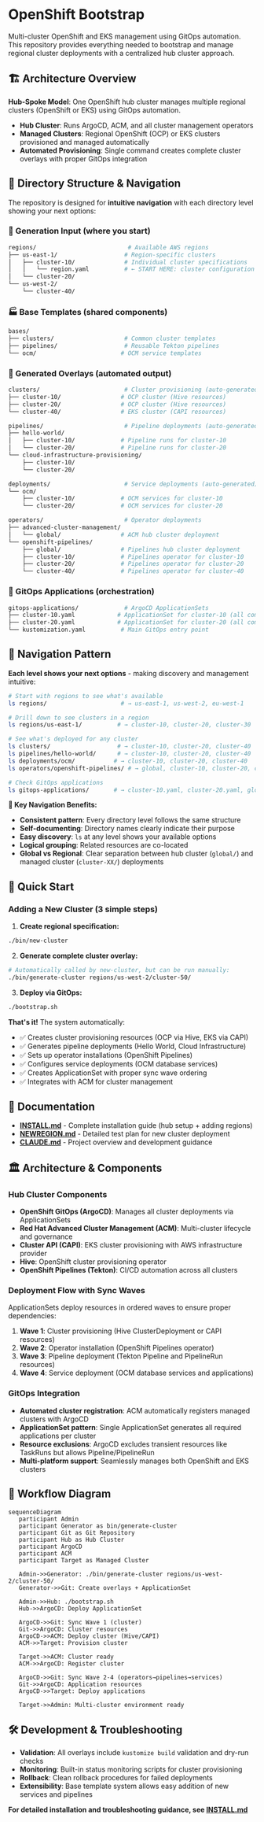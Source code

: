 # OpenShift Bootstrap

Multi-cluster OpenShift and EKS management using GitOps automation. This repository provides everything needed to bootstrap and manage regional cluster deployments with a centralized hub cluster approach.

## 🏗️ Architecture Overview

**Hub-Spoke Model**: One OpenShift hub cluster manages multiple regional clusters (OpenShift or EKS) using GitOps automation.

- **Hub Cluster**: Runs ArgoCD, ACM, and all cluster management operators
- **Managed Clusters**: Regional OpenShift (OCP) or EKS clusters provisioned and managed automatically
- **Automated Provisioning**: Single command creates complete cluster overlays with proper GitOps integration

## 📁 Directory Structure & Navigation

The repository is designed for **intuitive navigation** with each directory level showing your next options:

### 🔧 Generation Input (where you start)
```bash
regions/                          # Available AWS regions
├── us-east-1/                   # Region-specific clusters
│   ├── cluster-10/              # Individual cluster specifications
│   │   └── region.yaml          # ← START HERE: cluster configuration
│   └── cluster-20/
└── us-west-2/
    └── cluster-40/
```

### 🏭 Base Templates (shared components)
```bash
bases/
├── clusters/                    # Common cluster templates
├── pipelines/                   # Reusable Tekton pipelines
└── ocm/                        # OCM service templates
```

### 🎯 Generated Overlays (automated output)
```bash
clusters/                        # Cluster provisioning (auto-generated)
├── cluster-10/                 # OCP cluster (Hive resources)
├── cluster-20/                 # OCP cluster (Hive resources)  
└── cluster-40/                 # EKS cluster (CAPI resources)

pipelines/                       # Pipeline deployments (auto-generated)
├── hello-world/
│   ├── cluster-10/             # Pipeline runs for cluster-10
│   └── cluster-20/             # Pipeline runs for cluster-20
└── cloud-infrastructure-provisioning/
    ├── cluster-10/
    └── cluster-20/

deployments/                     # Service deployments (auto-generated)
└── ocm/
    ├── cluster-10/             # OCM services for cluster-10
    └── cluster-20/             # OCM services for cluster-20

operators/                       # Operator deployments
├── advanced-cluster-management/
│   └── global/                 # ACM hub cluster deployment
└── openshift-pipelines/
    ├── global/                 # Pipelines hub cluster deployment
    ├── cluster-10/             # Pipelines operator for cluster-10
    ├── cluster-20/             # Pipelines operator for cluster-20
    └── cluster-40/             # Pipelines operator for cluster-40
```

### 🚀 GitOps Applications (orchestration)
```bash
gitops-applications/             # ArgoCD ApplicationSets
├── cluster-10.yaml            # ApplicationSet for cluster-10 (all components)
├── cluster-20.yaml            # ApplicationSet for cluster-20 (all components)
└── kustomization.yaml          # Main GitOps entry point
```

## 🧭 Navigation Pattern

**Each level shows your next options** - making discovery and management intuitive:

```bash
# Start with regions to see what's available
ls regions/                     # → us-east-1, us-west-2, eu-west-1

# Drill down to see clusters in a region  
ls regions/us-east-1/          # → cluster-10, cluster-20, cluster-30

# See what's deployed for any cluster
ls clusters/                   # → cluster-10, cluster-20, cluster-40
ls pipelines/hello-world/      # → cluster-10, cluster-20, cluster-40  
ls deployments/ocm/           # → cluster-10, cluster-20, cluster-40
ls operators/openshift-pipelines/ # → global, cluster-10, cluster-20, cluster-40

# Check GitOps applications
ls gitops-applications/       # → cluster-10.yaml, cluster-20.yaml, global/
```

**🎯 Key Navigation Benefits:**
- **Consistent pattern**: Every directory level follows the same structure
- **Self-documenting**: Directory names clearly indicate their purpose  
- **Easy discovery**: `ls` at any level shows your available options
- **Logical grouping**: Related resources are co-located
- **Global vs Regional**: Clear separation between hub cluster (`global/`) and managed cluster (`cluster-XX/`) deployments

## 🚀 Quick Start

### Adding a New Cluster (3 simple steps)

1. **Create regional specification:**
```bash
./bin/new-cluster
```

2. **Generate complete cluster overlay:**
```bash
# Automatically called by new-cluster, but can be run manually:
./bin/generate-cluster regions/us-west-2/cluster-50/
```

3. **Deploy via GitOps:**
```bash
./bootstrap.sh
```

**That's it!** The system automatically:
- ✅ Creates cluster provisioning resources (OCP via Hive, EKS via CAPI)
- ✅ Generates pipeline deployments (Hello World, Cloud Infrastructure)
- ✅ Sets up operator installations (OpenShift Pipelines)
- ✅ Configures service deployments (OCM database services)
- ✅ Creates ApplicationSet with proper sync wave ordering
- ✅ Integrates with ACM for cluster management

## 📖 Documentation

- **[INSTALL.md](./INSTALL.md)** - Complete installation guide (hub setup + adding regions)
- **[NEWREGION.md](./NEWREGION.md)** - Detailed test plan for new cluster deployment
- **[CLAUDE.md](./CLAUDE.md)** - Project overview and development guidance  

## 🏛️ Architecture & Components

### Hub Cluster Components
- **OpenShift GitOps (ArgoCD)**: Manages all cluster deployments via ApplicationSets
- **Red Hat Advanced Cluster Management (ACM)**: Multi-cluster lifecycle and governance
- **Cluster API (CAPI)**: EKS cluster provisioning with AWS infrastructure provider
- **Hive**: OpenShift cluster provisioning operator
- **OpenShift Pipelines (Tekton)**: CI/CD automation across all clusters

### Deployment Flow with Sync Waves
ApplicationSets deploy resources in ordered waves to ensure proper dependencies:

1. **Wave 1**: Cluster provisioning (Hive ClusterDeployment or CAPI resources)
2. **Wave 2**: Operator installation (OpenShift Pipelines operator)
3. **Wave 3**: Pipeline deployment (Tekton Pipeline and PipelineRun resources)
4. **Wave 4**: Service deployment (OCM database services and applications)

### GitOps Integration
- **Automated cluster registration**: ACM automatically registers managed clusters with ArgoCD
- **ApplicationSet pattern**: Single ApplicationSet generates all required applications per cluster
- **Resource exclusions**: ArgoCD excludes transient resources like TaskRuns but allows Pipeline/PipelineRun
- **Multi-platform support**: Seamlessly manages both OpenShift and EKS clusters


## 🔄 Workflow Diagram

```mermaid
sequenceDiagram
   participant Admin
   participant Generator as bin/generate-cluster
   participant Git as Git Repository
   participant Hub as Hub Cluster
   participant ArgoCD
   participant ACM
   participant Target as Managed Cluster
   
   Admin->>Generator: ./bin/generate-cluster regions/us-west-2/cluster-50/
   Generator->>Git: Create overlays + ApplicationSet
   
   Admin->>Hub: ./bootstrap.sh
   Hub->>ArgoCD: Deploy ApplicationSet
   
   ArgoCD->>Git: Sync Wave 1 (cluster)
   Git->>ArgoCD: Cluster resources
   ArgoCD->>ACM: Deploy cluster (Hive/CAPI)
   ACM->>Target: Provision cluster
   
   Target->>ACM: Cluster ready
   ACM->>ArgoCD: Register cluster
   
   ArgoCD->>Git: Sync Wave 2-4 (operators→pipelines→services)
   Git->>ArgoCD: Application resources
   ArgoCD->>Target: Deploy applications
   
   Target->>Admin: Multi-cluster environment ready
```

## 🛠️ Development & Troubleshooting

- **Validation**: All overlays include `kustomize build` validation and dry-run checks
- **Monitoring**: Built-in status monitoring scripts for cluster provisioning
- **Rollback**: Clean rollback procedures for failed deployments
- **Extensibility**: Base template system allows easy addition of new services and pipelines

**For detailed installation and troubleshooting guidance, see [INSTALL.md](./INSTALL.md)**
